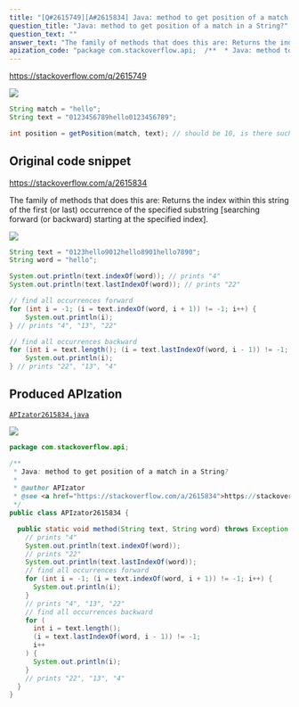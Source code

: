 ```yaml
---
title: "[Q#2615749][A#2615834] Java: method to get position of a match in a String?"
question_title: "Java: method to get position of a match in a String?"
question_text: ""
answer_text: "The family of methods that does this are: Returns the index within this string of the first (or last) occurrence of the specified substring [searching forward (or backward) starting at the specified index]."
apization_code: "package com.stackoverflow.api;  /**  * Java: method to get position of a match in a String?  *  * @author APIzator  * @see <a href=\"https://stackoverflow.com/a/2615834\">https://stackoverflow.com/a/2615834</a>  */ public class APIzator2615834 {    public static void method(String text, String word) throws Exception {     // prints \"4\"     System.out.println(text.indexOf(word));     // prints \"22\"     System.out.println(text.lastIndexOf(word));     // find all occurrences forward     for (int i = -1; (i = text.indexOf(word, i + 1)) != -1; i++) {       System.out.println(i);     }     // prints \"4\", \"13\", \"22\"     // find all occurrences backward     for (       int i = text.length();       (i = text.lastIndexOf(word, i - 1)) != -1;       i++     ) {       System.out.println(i);     }     // prints \"22\", \"13\", \"4\"   } }"
---
```


https://stackoverflow.com/q/2615749




<div class="code-logo"><img src="/stackoverflow.png" /></div>

```java
String match = "hello";
String text = "0123456789hello0123456789";

int position = getPosition(match, text); // should be 10, is there such a method?
```


## Original code snippet

https://stackoverflow.com/a/2615834

The family of methods that does this are:
Returns the index within this string of the first (or last) occurrence of the specified substring [searching forward (or backward) starting at the specified index].

<div class="code-logo"><img src="/stackoverflow.png" /></div>

```java
String text = "0123hello9012hello8901hello7890";
String word = "hello";

System.out.println(text.indexOf(word)); // prints "4"
System.out.println(text.lastIndexOf(word)); // prints "22"

// find all occurrences forward
for (int i = -1; (i = text.indexOf(word, i + 1)) != -1; i++) {
    System.out.println(i);
} // prints "4", "13", "22"

// find all occurrences backward
for (int i = text.length(); (i = text.lastIndexOf(word, i - 1)) != -1; i++) {
    System.out.println(i);
} // prints "22", "13", "4"
```

## Produced APIzation

[`APIzator2615834.java`](https://github.com/blind-papers/apization-temp-data/raw/main/search/APIzator2615834.java)

<div class="code-logo"><img src="/apizator.png" /></div>

```java
package com.stackoverflow.api;

/**
 * Java: method to get position of a match in a String?
 *
 * @author APIzator
 * @see <a href="https://stackoverflow.com/a/2615834">https://stackoverflow.com/a/2615834</a>
 */
public class APIzator2615834 {

  public static void method(String text, String word) throws Exception {
    // prints "4"
    System.out.println(text.indexOf(word));
    // prints "22"
    System.out.println(text.lastIndexOf(word));
    // find all occurrences forward
    for (int i = -1; (i = text.indexOf(word, i + 1)) != -1; i++) {
      System.out.println(i);
    }
    // prints "4", "13", "22"
    // find all occurrences backward
    for (
      int i = text.length();
      (i = text.lastIndexOf(word, i - 1)) != -1;
      i++
    ) {
      System.out.println(i);
    }
    // prints "22", "13", "4"
  }
}

```